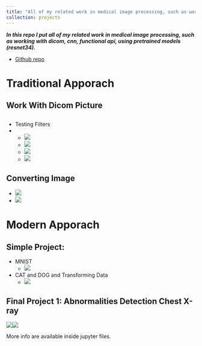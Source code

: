 ```yaml
---
title: "All of my related work in medical image processing, such as working with dicom, cnn, functional api, using pretrained models (resnet34)"
collection: projects
---
```

***In this repo I put all of my related work in medical image processing, such as working with dicom, cnn, functional api, using pretrained models (resnet34).***
* [Github repo](https://github.com/CenaAshoori/ML-Medical-Image)

<!-- # ML In Medical Images
 In this repo I put all of my related work in medical image processing, such as working with dicom, cnn, functional api, using pretrained models (resnet34). -->


# Traditional Apporach
## Work With Dicom Picture

## 
* Testing Filters
* 
    * ![](https://github.com/CenaAshoori/ML-Medical-Image/raw/main/pictures/lut.jpg)
    * ![](https://github.com/CenaAshoori/ML-Medical-Image/raw/main/pictures/test%20filters.jpg)
    * ![](https://github.com/CenaAshoori/ML-Medical-Image/raw/main/pictures/prewitt.jpg)
    * ![](https://github.com/CenaAshoori/ML-Medical-Image/raw/main/pictures/segmenting.jpg)

## Converting Image
*   ![](https://github.com/CenaAshoori/ML-Medical-Image/raw/main/pictures/mel1.jpg)
*   ![](https://github.com/CenaAshoori/ML-Medical-Image/raw/main/pictures/mel2.jpg)


# Modern Apporach
## Simple Project:
* MNIST 
  * ![](https://github.com/CenaAshoori/ML-Medical-Image/raw/main/pictures/minist.jpg)
* CAT and DOG and Transforming Data
  * ![](https://github.com/CenaAshoori/ML-Medical-Image/raw/main/pictures/dog.jpg)
## Final Project 1: Abnormalities Detection Chest X-ray
![](https://github.com/CenaAshoori/ML-Medical-Image/raw/main/pictures/chest1.jpg)![](https://github.com/CenaAshoori/ML-Medical-Image/raw/main/pictures/chest2.jpg)


More info are available inside jupyter files.